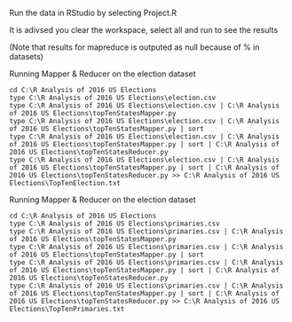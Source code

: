 Run the data in RStudio by selecting Project.R

It is adivsed you clear the workspace, select all and run to see the results

(Note that results for mapreduce is outputed as null because of % in datasets)

Running Mapper & Reducer on the election dataset

```
cd C:\R Analysis of 2016 US Elections
type C:\R Analysis of 2016 US Elections\election.csv
type C:\R Analysis of 2016 US Elections\election.csv | C:\R Analysis of 2016 US Elections\topTenStatesMapper.py
type C:\R Analysis of 2016 US Elections\election.csv | C:\R Analysis of 2016 US Elections\topTenStatesMapper.py | sort
type C:\R Analysis of 2016 US Elections\election.csv | C:\R Analysis of 2016 US Elections\topTenStatesMapper.py | sort | C:\R Analysis of 2016 US Elections\topTenStatesReducer.py
type C:\R Analysis of 2016 US Elections\election.csv | C:\R Analysis of 2016 US Elections\topTenStatesMapper.py | sort | C:\R Analysis of 2016 US Elections\topTenStatesReducer.py >> C:\R Analysis of 2016 US Elections\TopTenElection.txt
```

Running Mapper & Reducer on the election dataset
```
cd C:\R Analysis of 2016 US Elections
type C:\R Analysis of 2016 US Elections\primaries.csv 
type C:\R Analysis of 2016 US Elections\primaries.csv | C:\R Analysis of 2016 US Elections\topTenStatesMapper.py 
type C:\R Analysis of 2016 US Elections\primaries.csv | C:\R Analysis of 2016 US Elections\topTenStatesMapper.py | sort 
type C:\R Analysis of 2016 US Elections\primaries.csv | C:\R Analysis of 2016 US Elections\topTenStatesMapper.py | sort | C:\R Analysis of 2016 US Elections\topTenStatesReducer.py 
type C:\R Analysis of 2016 US Elections\primaries.csv | C:\R Analysis of 2016 US Elections\topTenStatesMapper.py | sort | C:\R Analysis of 2016 US Elections\topTenStatesReducer.py >> C:\R Analysis of 2016 US Elections\TopTenPrimaries.txt
```

